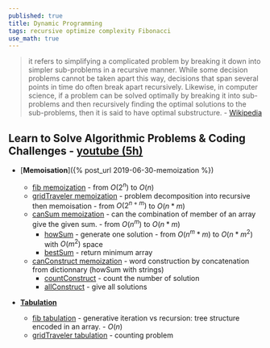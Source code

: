 ```yaml
---
published: true
title: Dynamic Programming
tags: recursive optimize complexity Fibonacci
use_math: true
---
```

> it refers to simplifying a complicated problem by breaking it down into simpler sub-problems in a recursive manner.  While some decision problems cannot be taken apart this way, decisions that span several points in time do often break apart recursively. Likewise, in computer science, if a problem can be solved optimally by breaking it into sub-problems and then recursively finding the optimal solutions to the sub-problems, then it is said to have optimal substructure. - [Wikipedia](https://en.wikipedia.org/wiki/Dynamic_programming)

## Learn to Solve Algorithmic Problems & Coding Challenges - [youtube (5h)](https://www.youtube.com/watch?v=oBt53YbR9Kk)
- [**Memoisation**]({% post_url 2019-06-30-memoization %})
	- [fib memoization](https://www.youtube.com/watch?v=oBt53YbR9Kk&t=210s) - from $O(2^n)$ to $O(n)$
    - [gridTraveler memoization](https://www.youtube.com/watch?v=oBt53YbR9Kk&t=2319s) - problem decomposition into recursive then memoisation - from $O(2^{n+m})$ to $O(n*m)$
	- [canSum memoization](https://www.youtube.com/watch?v=oBt53YbR9Kk&t=4196s) - can the combination of member of an array give the given sum. - from $O(n^m)$ to $O(n*m)$
		- [howSum](https://www.youtube.com/watch?v=oBt53YbR9Kk&t=5369s) - generate one solution - from $O(n^m * m)$ to $O(n*m^2)$ with $O(m^2)$ space
        - [bestSum](https://www.youtube.com/watch?v=oBt53YbR9Kk&t=6726s) - return minimum array
	- [canConstruct memoization](https://www.youtube.com/watch?v=oBt53YbR9Kk&t=7965s) - word construction by concatenation from dictionnary (howSum with strings)
		- [countConstruct](https://www.youtube.com/watch?v=oBt53YbR9Kk&t=9516s) - count the number of solution
        - [allConstruct](https://www.youtube.com/watch?v=oBt53YbR9Kk&t=10050s) - give all solutions

- [**Tabulation**](https://www.youtube.com/watch?v=oBt53YbR9Kk&t=12872s)
	- [fib tabulation](https://www.youtube.com/watch?v=oBt53YbR9Kk&t=11453s) - generative iteration vs recursion: tree structure encoded in an array. - $O(n)$
    - [gridTraveler tabulation](https://www.youtube.com/watch?v=oBt53YbR9Kk&t=12137s) - counting problem
